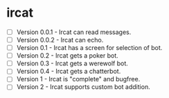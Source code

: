 ircat
=====

- [ ] Version 0.0.1 - Ircat can read messages.
- [ ] Version 0.0.2 - Ircat can echo.
- [ ] Version 0.1 - Ircat has a screen for selection of bot.
- [ ] Version 0.2 - Ircat gets a poker bot.
- [ ] Version 0.3 - Ircat gets a werewolf bot.
- [ ] Version 0.4 - Ircat gets a chatterbot.
- [ ] Version 1 - Ircat is "complete" and bugfree.
- [ ] Version 2 - Ircat supports custom bot addition.
